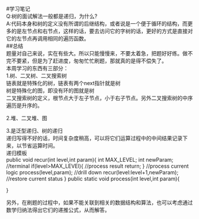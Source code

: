 #学习笔记  
Q:树的面试解法一般都是递归，为什么?  
A:代码本身和树的定义没有所谓的后继结构，或者说是一个便于循环的结构，而更多的是左节点和右节点，这样的话，要去访问它的字树的话，更好的方式是直接对它的左节点再调用相同的遍历函数。  
##总结  
题量对自己来说，实在有些大。所以只能慢慢来，不要太着急，把题好好练。做不完不要紧，但是为了赶进度，匆匆忙忙刷题，那就真的是得不偿失了。  
本周学习的东西有三部分：  
1.树、二叉树、二叉搜索树  
链表就是特殊化的树，链表有两个next指针就是树  
树是特殊化的图，即没有环的图就是树  
二叉搜索树的定义，根节点大于左子节点，小于右子节点。另外二叉搜索树的中序遍历是升序的。  

2.堆、二叉堆、图  

3.是泛型递归、树的递归  
递归写得不好的话，时间复杂度稍高，可以将它们运算过程中的中间结果记录下来，以节省运算时间。  
递归模板  
public void recur(int level,int param){
	int MAX_LEVEL;
	int newParam;
	//terminal
	if(level>MAX_LEVEl){
		//process result
		return;
	}
	//process current logic
	process(level,param);
	//drill down
	recur(level:level+1,newParam);
	//restore current status
}
public static void process(int level,int param){

}

另外，在刷题的过程中，如果不能关联到相关的数据结构和算法，也可以考虑通过数学归纳法得出它们的递推公式，从而解答。 

